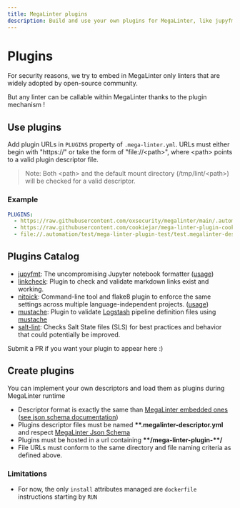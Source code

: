 ```yaml
---
title: MegaLinter plugins
description: Build and use your own plugins for MegaLinter, like jupyfmt, nitpick, mustache and linkcheck
---
```

<!-- markdownlint-disable MD013 -->
<!-- Generated by .automation/build.py, please do not update manually -->
<!-- plugins-section-start -->

# Plugins

For security reasons, we try to embed in MegaLinter only linters that are widely adopted by open-source community.

But any linter can be callable within MegaLinter thanks to the plugin mechanism !

## Use plugins

Add plugin URLs in `PLUGINS` property of `.mega-linter.yml`. URLs must either begin with "https://" or take the form of "file://\<path\>", where \<path\> points to a valid plugin descriptor file.

> Note: Both \<path\> and the default mount directory (/tmp/lint/\<path\>) will be checked for a valid descriptor.

### Example

```yaml
PLUGINS:
  - https://raw.githubusercontent.com/oxsecurity/megalinter/main/.automation/test/mega-linter-plugin-test/test.megalinter-descriptor.yml
  - https://raw.githubusercontent.com/cookiejar/mega-linter-plugin-cookietemple/main/cookietemple.megalinter-descriptor.yml
  - file://.automation/test/mega-linter-plugin-test/test.megalinter-descriptor.yml
```

## Plugins Catalog

* [jupyfmt](https://github.com/kpj/jupyfmt): The uncompromising Jupyter notebook formatter ([usage](https://github.com/kpj/jupyfmt#mega-linter-integration))
* [linkcheck](https://github.com/shiranr/linkcheck): Plugin to check and validate markdown links exist and working.
* [nitpick](https://github.com/andreoliwa/nitpick): Command-line tool and flake8 plugin to enforce the same settings across multiple language-independent projects. ([usage](https://github.com/andreoliwa/nitpick#run-as-a-megalinter-plugin))
* [mustache](https://github.com/one-acre-fund/mega-linter-plugin-logstash): Plugin to validate [Logstash](https://www.elastic.co/guide/en/logstash/current/configuration.html) pipeline definition files using [mustache](https://github.com/breml/logstash-config)
* [salt-lint](https://github.com/ssc-services/mega-linter-plugin-salt): Checks Salt State files (SLS) for best practices and behavior that could potentially be improved.

Submit a PR if you want your plugin to appear here :)

## Create plugins

You can implement your own descriptors and load them as plugins during MegaLinter runtime

- Descriptor format is exactly the same than [MegaLinter embedded ones](https://github.com/oxsecurity/megalinter/tree/main/megalinter/descriptors) ([see json schema documentation](https://megalinter.io/json-schemas/descriptor.html))
- Plugins descriptor files must be named **\*\*.megalinter-descriptor.yml** and respect [MegaLinter Json Schema](https://github.com/oxsecurity/megalinter/blob/main/megalinter/descriptors/schemas/megalinter-descriptor.jsonschema.json)
- Plugins must be hosted in a url containing **\*\*/mega-linter-plugin-\*\*/**
- File URLs must conform to the same directory and file naming criteria as defined above.

### Limitations

- For now, the only `install` attributes managed are `dockerfile` instructions starting by `RUN`


<!-- plugins-section-end -->
